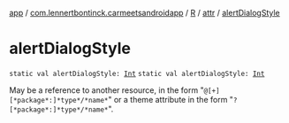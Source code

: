 [app](../../../index.md) / [com.lennertbontinck.carmeetsandroidapp](../../index.md) / [R](../index.md) / [attr](index.md) / [alertDialogStyle](./alert-dialog-style.md)

# alertDialogStyle

`static val alertDialogStyle: `[`Int`](https://kotlinlang.org/api/latest/jvm/stdlib/kotlin/-int/index.html)
`static val alertDialogStyle: `[`Int`](https://kotlinlang.org/api/latest/jvm/stdlib/kotlin/-int/index.html)

May be a reference to another resource, in the form "`@[+][*package*:]*type*/*name*`" or a theme attribute in the form "`?[*package*:]*type*/*name*`".

